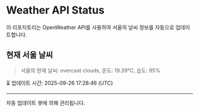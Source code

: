 
# Weather API Status

이 리포지토리는 OpenWeather API를 사용하여 서울의 날씨 정보를 자동으로 업데이트합니다.

## 현재 서울 날씨
> 서울의 현재 날씨: overcast clouds, 온도: 19.39°C, 습도: 95%

⏳ 업데이트 시간: 2025-09-26 17:28:46 (UTC)

---
자동 업데이트 봇에 의해 관리됩니다.
